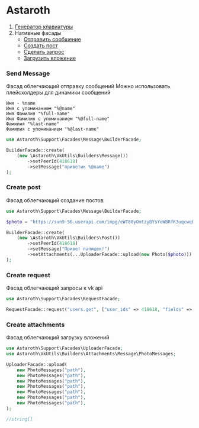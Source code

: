 # Astaroth

1. [Генератор клавиатуры](https://github.com/labi-le/astaroth-core)
2. Нативные фасады
    + [Отправить сообщение](#send-message)
    + [Создать пост](#create-post)
    + [Сделать запрос](#create-request)
    + [Загрузить вложение](#create-attachments)

### Send Message

Фасад облегчающий отправку сообщений
Можно использовать плейсхолдеры для динамики сообщений

````
Имя - %name
Имя с упоминанием "%@name"
Имя Фамилия "%full-name"
Имя Фамилия с упоминанием "%@full-name"
Фамилия "%last-name"
Фамилия с упоминанием "%@last-name"
````


```php
use Astaroth\Support\Facades\Message\BuilderFacade;

BuilderFacade::create(
    (new \Astaroth\VkUtils\Builders\Message())
        ->setPeerId(418618)
        ->setMessage("приветик %@name")
);

```

### Create post

Фасад облегчающий создание постов
```php
use Astaroth\Support\Facades\Message\BuilderFacade;

$photo = "https://sun9-56.userapi.com/impg/eWT80yOmtzyBYsYoWBRfK3uqcwqEQuYKRkEaBg/u2O02Ym1c6E.jpg?size=906x906&quality=96&sign=1dee09e1c58645b114dcb329817cf377&type=album";

BuilderFacade::create(
    (new \Astaroth\VkUtils\Builders\Post())
        ->setPeerId(418618)
        ->setMessage("Привет папищек!")
        ->setAttachments(...UploaderFacade::upload(new Photo($photo)))
);
```

### Create request

Фасад облегчающий запросы к vk api
```php
use Astaroth\Support\Facades\RequestFacade;

RequestFacade::request("users.get", ["user_ids" => 418618, "fields" => "sex"], "token");
```

### Create attachments

Фасад облегчающий загрузку вложений
```php
use Astaroth\Support\Facades\UploaderFacade;
use Astaroth\VkUtils\Builders\Attachments\Message\PhotoMessages;

UploaderFacade::upload(
    new PhotoMessages("path"),
    new PhotoMessages("path"),
    new PhotoMessages("path"),
    new PhotoMessages("path"),
    new PhotoMessages("path"),
    new PhotoMessages("path"),
    new PhotoMessages("path"),
);

//string[]
```